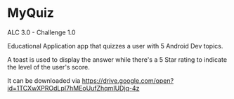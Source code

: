 # MyQuiz

ALC 3.0 - Challenge 1.0

Educational Application app that quizzes a user with 5 Android Dev topics.

A toast is used to display the answer while there's a 5 Star rating to indicate the level of the user's score.

It can be downloaded via https://drive.google.com/open?id=1TCXwXPROdLpI7hMEoUufZhqmIUDjq-4z



